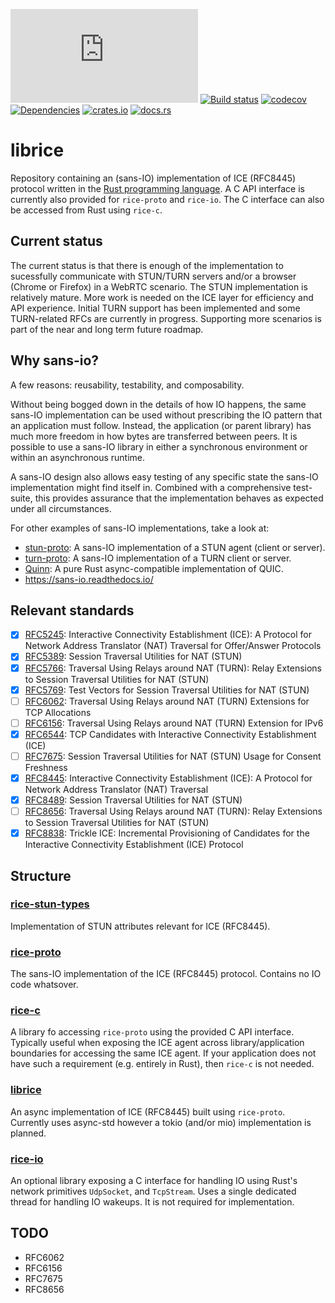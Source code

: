 [![Chat](https://img.shields.io/matrix/librice-general:matrix.org?logo=matrix)](https://matrix.to/#/#librice-general:matrix.org)
[![Build status](https://github.com/ystreet/librice/actions/workflows/rust.yml/badge.svg?branch=main)](https://github.com/ystreet/librice/actions)
[![codecov](https://codecov.io/gh/ystreet/librice/branch/main/graph/badge.svg)](https://codecov.io/gh/ystreet/librice)
[![Dependencies](https://deps.rs/repo/github/ystreet/librice/status.svg)](https://deps.rs/repo/github/ystreet/librice)
[![crates.io](https://img.shields.io/crates/v/librice.svg)](https://crates.io/crates/librice)
[![docs.rs](https://docs.rs/librice/badge.svg)](https://docs.rs/librice)

# librice

Repository containing an (sans-IO) implementation of ICE (RFC8445) protocol written in
the [Rust programming language](https://www.rust-lang.org/). A C API interface is
currently also provided for `rice-proto` and `rice-io`. The C interface can
also be accessed from Rust using `rice-c`.

## Current status

The current status is that there is enough of the implementation to sucessfully
communicate with STUN/TURN servers and/or a browser (Chrome or Firefox) in a WebRTC
scenario. The STUN implementation is relatively mature. More work is needed on
the ICE layer for efficiency and API experience. Initial TURN support has been
implemented and some TURN-related RFCs are currently in progress. Supporting
more scenarios is part of the near and long term future roadmap.

## Why sans-io?

A few reasons: reusability, testability, and composability.

Without being bogged down in the details of how IO happens, the same sans-IO
implementation can be used without prescribing the IO pattern that an application
must follow. Instead, the application (or parent library) has much more freedom
in how bytes are transferred between peers. It is possible to use a sans-IO
library in either a synchronous environment or within an asynchronous runtime.

A sans-IO design also allows easy testing of any specific state the sans-IO
implementation might find itself in. Combined with a comprehensive test-suite,
this provides assurance that the implementation behaves as expected under all
circumstances.

For other examples of sans-IO implementations, take a look at:
- [stun-proto](https://github.com/ystreet/stun-proto): A sans-IO implementation
  of a STUN agent (client or server).
- [turn-proto](https://github.com/ystreet/turn-proto): A sans-IO implementation
  of a TURN client or server.
- [Quinn](https://github.com/quinn-rs/quinn/): A pure Rust async-compatible
  implementation of QUIC.
- https://sans-io.readthedocs.io/

## Relevant standards

 - [x] [RFC5245](https://tools.ietf.org/html/rfc5245):
   Interactive Connectivity Establishment (ICE): A Protocol for Network Address
   Translator (NAT) Traversal for Offer/Answer Protocols
 - [x] [RFC5389](https://tools.ietf.org/html/rfc5389):
   Session Traversal Utilities for NAT (STUN)
 - [x] [RFC5766](https://tools.ietf.org/html/rfc5766):
   Traversal Using Relays around NAT (TURN): Relay Extensions to Session
   Traversal Utilities for NAT (STUN)
 - [x] [RFC5769](https://tools.ietf.org/html/rfc5769):
   Test Vectors for Session Traversal Utilities for NAT (STUN)
 - [ ] [RFC6062](https://tools.ietf.org/html/rfc6062):
   Traversal Using Relays around NAT (TURN) Extensions for TCP Allocations
 - [ ] [RFC6156](https://tools.ietf.org/html/rfc6156):
   Traversal Using Relays around NAT (TURN) Extension for IPv6
 - [x] [RFC6544](https://tools.ietf.org/html/rfc6544):
   TCP Candidates with Interactive Connectivity Establishment (ICE)
 - [ ] [RFC7675](https://tools.ietf.org/html/rfc7675):
   Session Traversal Utilities for NAT (STUN) Usage for Consent Freshness
 - [x] [RFC8445](https://tools.ietf.org/html/rfc8445):
   Interactive Connectivity Establishment (ICE): A Protocol for Network Address
   Translator (NAT) Traversal
 - [x] [RFC8489](https://tools.ietf.org/html/rfc8489):
   Session Traversal Utilities for NAT (STUN)
 - [ ] [RFC8656](https://tools.ietf.org/html/rfc8656):
   Traversal Using Relays around NAT (TURN): Relay Extensions to Session
   Traversal Utilities for NAT (STUN)
 - [x] [RFC8838](https://tools.ietf.org/html/rfc8838):
   Trickle ICE: Incremental Provisioning of Candidates for the Interactive
   Connectivity Establishment (ICE) Protocol

## Structure

### [rice-stun-types](https://github.com/ystreet/librice/tree/main/rice-stun-types)

Implementation of STUN attributes relevant for ICE (RFC8445).

### [rice-proto](https://github.com/ystreet/librice/tree/main/rice-proto)

The sans-IO implementation of the ICE (RFC8445) protocol. Contains no IO code
whatsover.

### [rice-c](https://github.com/ystreet/librice/tree/main/rice-c)

A library fo accessing `rice-proto` using the provided C API interface.
Typically useful when exposing the ICE agent across library/application
boundaries for accessing the same ICE agent. If your application does not have
such a requirement (e.g. entirely in Rust), then `rice-c` is not needed.

### [librice](https://github.com/ystreet/librice/tree/main/librice)

An async implementation of ICE (RFC8445) built using `rice-proto`. Currently
uses async-std however a tokio (and/or mio) implementation is planned.

### [rice-io](https://github.com/ystreet/librice/tree/main/rice-io)

An optional library exposing a C interface for handling IO using Rust's network
primitives `UdpSocket`, and `TcpStream`. Uses a single dedicated thread for
handling IO wakeups. It is not required for implementation.

## TODO

- RFC6062
- RFC6156
- RFC7675
- RFC8656
